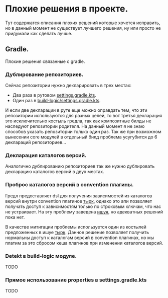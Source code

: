 # Плохие решения в проекте.

Тут содержатся описания плохих решений которые хочется исправить, но в данный момент не существует лучшего решения, ну
или просто не придумали как сделать лучше.

## Gradle.

Плохие решения связанные с gradle.

### Дублирование репозиториев.

Сейчас репозитории нужно декларировать в трех местах:

* Два раза в рутовом [settings.gradle.kts](../../settings.gradle.kts).
* Один раз в [build-logic/settings.gradle.kts](../../build-logic/settings.gradle.kts).

И если две декларации в руте еще можно оправдать тем, что эти репозитории используются для разных целей, то вот третья
декларация это исключительно костыль гредла, так как композитные билды не наследуют репозитории родителя. На данный
момент я не знаю способов указать репозитории только один раз. Так же при возможном вынесении core модулей в отдельный
билд проблема усугубится до 6 деклараций репозиториев...

### Декларация каталогов версий.

Аналогично дублированию репозиториев так же нужно дублировать декларацию каталогов версий в двух местах.

### Проброс каталогов версий в convention плагины.

Гредл предоставляет dsl для получения зависимостей из каталогов версий внутри convention
плагинов [тырк](https://docs.gradle.org/8.5/release-notes.html#catalog-precompiled), однако это апи позволяет получать
доступ к зависимостям только по строковым ключам, что нас не устраивает. На эту проблему
заведена [ишуя](https://github.com/gradle/gradle/issues/15383), но адекватных решений пока нет.

В качестве митигации проблемы используется один из костылей предложенных в
ишуе [тырк](../../build-logic/build.gradle.kts). Данное решение позволяет получить нормальны доступ к каталогам версий в
convention плагинах, но мы платим за это сбросом кеша плагинов при изменении каталогов версий.

### Detekt в build-logic модуле.

TODO

### Прямое использование properties в settings.gradle.kts

TODO